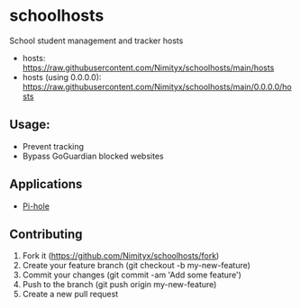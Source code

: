 # schoolhosts
School student management and tracker hosts
- hosts: https://raw.githubusercontent.com/Nimityx/schoolhosts/main/hosts
- hosts (using 0.0.0.0): https://raw.githubusercontent.com/Nimityx/schoolhosts/main/0.0.0.0/hosts

## Usage:
- Prevent tracking
- Bypass GoGuardian blocked websites

## Applications
- [Pi-hole](https://pi-hole.net/)

## Contributing
1.  Fork it (https://github.com/Nimityx/schoolhosts/fork)
2.  Create your feature branch (git checkout -b my-new-feature)
3.  Commit your changes (git commit -am 'Add some feature')
4.  Push to the branch (git push origin my-new-feature)
5.  Create a new pull request
